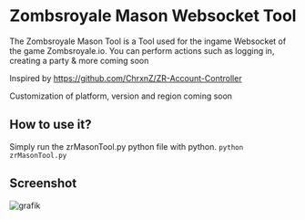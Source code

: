 # Zombsroyale Mason Websocket Tool
The Zombsroyale Mason Tool is a Tool used for the ingame Websocket of the game Zombsroyale.io. You can perform actions such as logging in, creating a party & more coming soon

Inspired by https://github.com/ChrxnZ/ZR-Account-Controller

Customization of platform, version and region coming soon


## How to use it? 

Simply run the zrMasonTool.py python file with python.
```python zrMasonTool.py```

## Screenshot

![grafik](https://user-images.githubusercontent.com/67420120/227804753-1fcd4795-c2fa-4865-9b42-a5b2cccc06e6.png)


